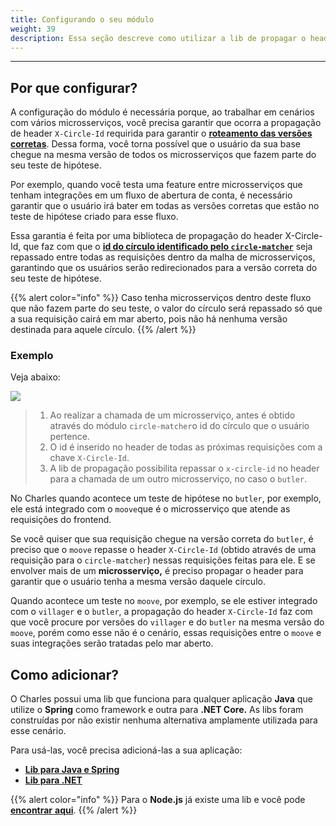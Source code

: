 ```yaml
---
title: Configurando o seu módulo
weight: 39
description: Essa seção descreve como utilizar a lib de propagar o header "X-Circle-Id"
---
```


---

## Por que configurar? 

A configuração do módulo é necessária porque, ao trabalhar em cenários com vários microsserviços, você precisa garantir que ocorra a propagação de header `X-Circle-Id` requirida para garantir o [**roteamento das versões corretas**](../../../../referencia/circulo#como-integrar-circulos-com-servicos). Dessa forma, você torna possível que o usuário da sua base chegue na mesma versão de todos os microsserviços que fazem parte do seu teste de hipótese.

Por exemplo, quando você testa uma feature entre microsserviços que tenham integrações em um fluxo de abertura de conta, é necessário garantir que o usuário irá bater em todas as versões corretas que estão no teste de hipótese criado para esse fluxo.

Essa garantia é feita por uma biblioteca de propagação do header X-Circle-Id, que faz com que o [**id do círculo identificado pelo `circle-matcher`**](../../../referencia/circle-matcher#identificacao-de-circulos-atraves-da-api) seja repassado entre todas as requisições dentro da malha de microsserviços, garantindo que os usuários serão redirecionados para a versão correta do seu teste de hipótese.

{{% alert color="info" %}}
Caso tenha microsserviços dentro deste fluxo que não fazem parte do seu teste, o valor do círculo será repassado só que a sua requisição cairá em mar aberto, pois não há nenhuma versão destinada para aquele círculo. 
{{% /alert %}}

### **Exemplo**

Veja abaixo: 

![](//header-propagation-ptbr-v2.png)

> 1. Ao realizar a chamada de um microsserviço, antes é obtido através do módulo `circle-matcher`o id do círculo que o usuário pertence.
> 2. O id é inserido no header de todas as próximas requisições com a chave `X-Circle-Id`.
> 3. A lib de propagação possibilita repassar o `x-circle-id` no header para a chamada de um outro microsserviço, no caso o `butler`.

No Charles quando acontece um teste de hipótese no `butler`, por exemplo, ele está integrado com o `moove`que é o microsserviço que atende as requisições do frontend. 

Se você quiser que sua requisição chegue na versão correta do `butler`, é preciso que o `moove` repasse o header `X-Circle-Id` \(obtido através de uma requisição para o `circle-matcher`\) nessas requisições feitas para ele. E se envolver mais de um **microsserviço,** é preciso propagar o header para garantir que o usuário tenha a mesma versão daquele círculo.

Quando acontece um teste no `moove`, por exemplo, se ele estiver integrado com o `villager` e o `butler`, a propagação do header `X-Circle-Id` faz com que você procure por versões do `villager` e do `butler` na mesma versão do `moove`, porém como esse não é o cenário, essas requisições entre o `moove` e suas integrações serão tratadas pelo mar aberto.

## Como adicionar? 

O Charles possui uma lib que funciona para qualquer aplicação **Java** que utilize o **Spring** como framework e outra para **.NET Core.** As libs foram construídas por não existir nenhuma alternativa amplamente utilizada para esse cenário. 

Para usá-las, você precisa adicioná-las a sua aplicação:

* [**Lib para Java e Spring** ](https://github.com/ZupIT/charlescd/tree/master/tracing/spring)
* [**Lib para .NET**](https://github.com/ZupIT/charlescd/tree/master/tracing/dotnet-core%20)

{{% alert color="info" %}}
Para o **Node.js** já existe uma lib e você pode [**encontrar** **aqui**](https://www.npmjs.com/package/hpropagate). 
{{% /alert %}}
